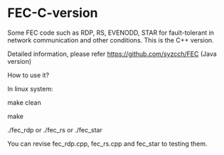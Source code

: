 # FEC-C-version

Some FEC code such as RDP, RS, EVENODD, STAR for fault-tolerant in network communication and other conditions. This is the C++ version.

Detailed information, please refer https://github.com/syzcch/FEC (Java version)

How to use it?

In linux system:

  make clean
  
  make
  
  ./fec_rdp  or ./fec_rs or ./fec_star
  
You can revise fec_rdp.cpp, fec_rs.cpp and fec_star to testing them.
